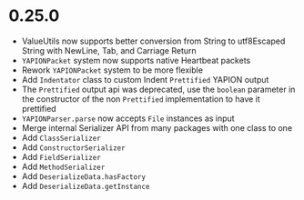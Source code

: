 # 0.25.0

- ValueUtils now supports better conversion from String to utf8Escaped String with NewLine, Tab, and Carriage Return
- `YAPIONPacket` system now supports native Heartbeat packets
- Rework `YAPIONPacket` system to be more flexible
- Add `Indentator` class to custom Indent `Prettified` YAPION output
- The `Prettified` output api was deprecated, use the `boolean` parameter in the constructor of the non `Prettified` implementation to have it prettified
- `YAPIONParser.parse` now accepts `File` instances as input
- Merge internal Serializer API from many packages with one class to one
- Add `ClassSerializer`
- Add `ConstructorSerializer`
- Add `FieldSerializer`
- Add `MethodSerializer`
- Add `DeserializeData.hasFactory`
- Add `DeserializeData.getInstance`